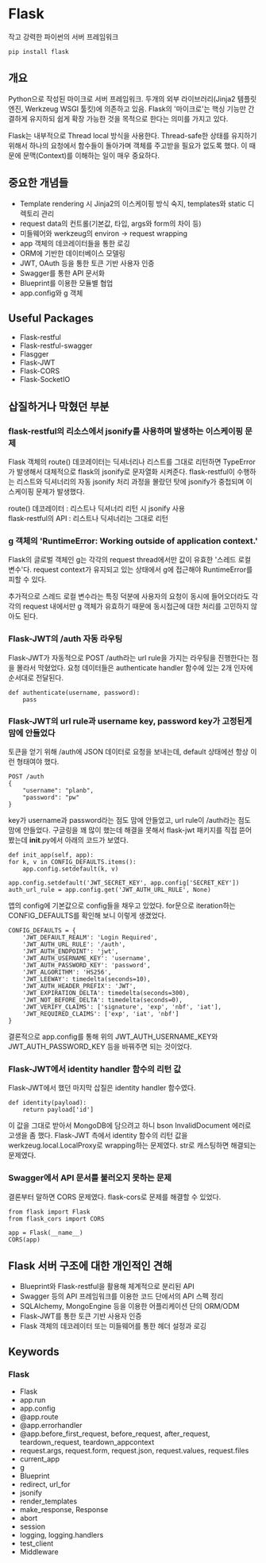 # Flask
작고 강력한 파이썬의 서버 프레임워크
~~~
pip install flask
~~~

## 개요
Python으로 작성된 마이크로 서버 프레임워크. 두개의 외부 라이브러리(Jinja2 템플릿 엔진, Werkzeug WSGI 툴킷)에 의존하고 있음. Flask의 '마이크로'는 핵싱 기능만 간결하게 유지하되 쉽게 확장 가능한 것을 목적으로 한다는 의미를 가지고 있다.

Flask는 내부적으로 Thread local 방식을 사용한다. Thread-safe한 상태를 유지하기 위해서 하나의 요청에서 함수들이 돌아가며 객체를 주고받을 필요가 없도록 했다. 이 때문에 문맥(Context)를 이해하는 일이 매우 중요하다.

## 중요한 개념들
- Template rendering 시 Jinja2의 이스케이핑 방식 숙지, templates와 static 디렉토리 관리
- request data의 컨트롤(기본값, 타입, args와 form의 차이 등)
- 미들웨어와 werkzeug의 environ -> request wrapping
- app 객체의 데코레이터들을 통한 로깅
- ORM에 기반한 데이터베이스 모델링
- JWT, OAuth 등을 통한 토큰 기반 사용자 인증
- Swagger를 통한 API 문서화
- Blueprint를 이용한 모듈별 협업
- app.config와 g 객체

## Useful Packages
- Flask-restful
- Flask-restful-swagger
- Flasgger
- Flask-JWT
- Flask-CORS
- Flask-SocketIO

## 삽질하거나 막혔던 부분
### flask-restful의 리소스에서 jsonify를 사용하며 발생하는 이스케이핑 문제

Flask 객체의 route() 데코레이터는 딕셔너리나 리스트를 그대로 리턴하면 TypeError가 발생해서 대체적으로 flask의 jsonify로 문자열화 시켜준다. flask-restful이 수행하는 리스트와 딕셔너리의 자동 jsonify 처리 과정을 몰랐던 탓에 jsonify가 중첩되며 이스케이핑 문제가 발생했다.

route() 데코레이터 : 리스트나 딕셔너리 리턴 시 jsonify 사용  
flask-restful의 API : 리스트나 딕셔너리는 그대로 리턴

### g 객체의 'RuntimeError: Working outside of application context.'

Flask의 글로벌 객체인 g는 각각의 request thread에서만 값이 유효한 '스레드 로컬 변수'다. request context가 유지되고 있는 상태에서 g에 접근해야 RuntimeError를 피할 수 있다.

추가적으로 스레드 로컬 변수라는 특징 덕분에 사용자의 요청이 동시에 들어오더라도 각각의 request 내에서만 g 객체가 유효하기 때문에 동시접근에 대한 처리를 고민하지 않아도 된다.

### Flask-JWT의 /auth 자동 라우팅

Flask-JWT가 자동적으로 POST /auth라는 url rule을 가지는 라우팅을 진행한다는 점을 몰라서 막혔었다. 요청 데이터들은 authenticate handler 함수에 있는 2개 인자에 순서대로 전달된다.
    
    def authenticate(username, password):
        pass
    
    
### Flask-JWT의 url rule과 username key, password key가 고정된게 맘에 안들었다

토큰을 얻기 위해 /auth에 JSON 데이터로 요청을 보내는데, default 상태에선 항상 이런 형태여야 했다.

    POST /auth
    {
        "username": "planb",
        "password": "pw"
    }

key가 username과 password라는 점도 맘에 안들었고, url rule이 /auth라는 점도 맘에 안들었다. 구글링을 꽤 많이 했는데 해결을 못해서 flask-jwt 패키지를 직접 뜯어 봤는데 __init__.py에서 아래의 코드가 보였다.

    def init_app(self, app):
    for k, v in CONFIG_DEFAULTS.items():
        app.config.setdefault(k, v)

    app.config.setdefault('JWT_SECRET_KEY', app.config['SECRET_KEY'])
    auth_url_rule = app.config.get('JWT_AUTH_URL_RULE', None)

앱의 config에 기본값으로 config들을 채우고 있었다. for문으로 iteration하는 CONFIG_DEFAULTS를 확인해 보니 이렇게 생겼었다.

    CONFIG_DEFAULTS = {
        'JWT_DEFAULT_REALM': 'Login Required',
        'JWT_AUTH_URL_RULE': '/auth',
        'JWT_AUTH_ENDPOINT': 'jwt',
        'JWT_AUTH_USERNAME_KEY': 'username',
        'JWT_AUTH_PASSWORD_KEY': 'password',
        'JWT_ALGORITHM': 'HS256',
        'JWT_LEEWAY': timedelta(seconds=10),
        'JWT_AUTH_HEADER_PREFIX': 'JWT',
        'JWT_EXPIRATION_DELTA': timedelta(seconds=300),
        'JWT_NOT_BEFORE_DELTA': timedelta(seconds=0),
        'JWT_VERIFY_CLAIMS': ['signature', 'exp', 'nbf', 'iat'],
        'JWT_REQUIRED_CLAIMS': ['exp', 'iat', 'nbf']
    }

결론적으로 app.config를 통해 위의 JWT_AUTH_USERNAME_KEY와 JWT_AUTH_PASSWORD_KEY 등을 바꿔주면 되는 것이었다.

### Flask-JWT에서 identity handler 함수의 리턴 값

Flask-JWT에서 했던 마지막 삽질은 identity handler 함수였다.

    def identity(payload):
        return payload['id']

이 값을 그대로 받아서 MongoDB에 담으려고 하니 bson InvalidDocument 에러로 고생을 좀 했다. Flask-JWT 측에서 identity 함수의 리턴 값을 werkzeug.local.LocalProxy로 wrapping하는 문제였다. str로 캐스팅하면 해결되는 문제였다.

### Swagger에서 API 문서를 불러오지 못하는 문제

결론부터 말하면 CORS 문제였다. flask-cors로 문제를 해결할 수 있었다.

    from flask import Flask
    from flask_cors import CORS

    app = Flask(__name__)
    CORS(app)

## Flask 서버 구조에 대한 개인적인 견해
- Blueprint와 Flask-restful을 활용해 체계적으로 분리된 API
- Swagger 등의 API 프레임워크를 이용한 코드 단에서의 API 스펙 정리
- SQLAlchemy, MongoEngine 등을 이용한 어플리케이션 단의 ORM/ODM
- Flask-JWT를 통한 토큰 기반 사용자 인증
- Flask 객체의 데코레이터 또는 미들웨어를 통한 헤더 설정과 로깅

## Keywords
### Flask
- Flask
- app.run
- app.config
- @app.route
- @app.errorhandler
- @app.before_first_request, before_request, after_request, teardown_request, teardown_appcontext
- request.args, request.form, request.json, request.values, request.files
- current_app
- g
- Blueprint
- redirect, url_for
- jsonify
- render_templates
- make_response, Response
- abort
- session
- logging, logging.handlers
- test_client
- Middleware

